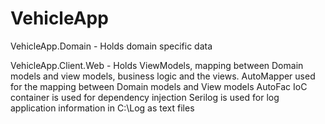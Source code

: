 # VehicleApp

VehicleApp.Domain - Holds domain specific data

VehicleApp.Client.Web - Holds ViewModels, mapping between Domain models and view models, business logic and the views.
                        AutoMapper used for the mapping between Domain models and View models
                        AutoFac IoC container is used for dependency injection
                        Serilog is used for log application information in C:\Log as text files
